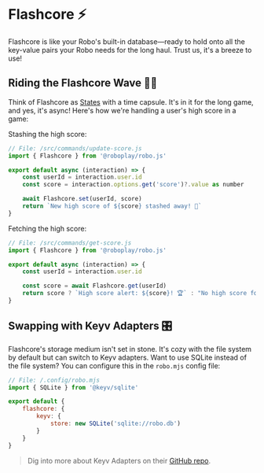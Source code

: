 # Flashcore ⚡

Flashcore is like your Robo's built-in database—ready to hold onto all the key-value pairs your Robo needs for the long haul. Trust us, it's a breeze to use!

## Riding the Flashcore Wave 🏄‍♂️

Think of Flashcore as [States](/docs/basics/states) with a time capsule. It's in it for the long game, and yes, it's async! Here's how we're handling a user's high score in a game:

Stashing the high score:

```javascript
// File: /src/commands/update-score.js
import { Flashcore } from '@roboplay/robo.js'

export default async (interaction) => {
	const userId = interaction.user.id
	const score = interaction.options.get('score')?.value as number

	await Flashcore.set(userId, score)
	return `New high score of ${score} stashed away! 🎉`
}
```

Fetching the high score:

```javascript
// File: /src/commands/get-score.js
import { Flashcore } from '@roboplay/robo.js'

export default async (interaction) => {
	const userId = interaction.user.id

	const score = await Flashcore.get(userId)
	return score ? `High score alert: ${score}! 🏆` : "No high score found. Game time! 🎮"
}
```

## Swapping with Keyv Adapters 🎛️

Flashcore's storage medium isn't set in stone. It's cozy with the file system by default but can switch to Keyv adapters. Want to use SQLite instead of the file system? You can configure this in the `robo.mjs` config file:

```javascript
// File: /.config/robo.mjs
import { SQLite } from '@keyv/sqlite'

export default {
	flashcore: {
		keyv: {
			store: new SQLite('sqlite://robo.db')
		}
	}
}
```

> Dig into more about Keyv Adapters on their [GitHub repo](https://github.com/jaredwray/keyv/tree/main#storage-adapters).
